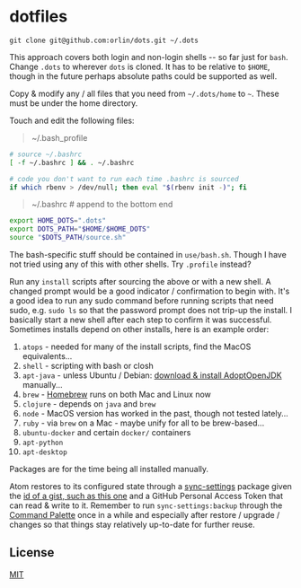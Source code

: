 # dotfiles

`git clone git@github.com:orlin/dots.git ~/.dots`

This approach covers both login and non-login shells -- so far just for `bash`.
Change `.dots` to wherever `dots` is cloned.  It has to be relative to `$HOME`,
though in the future perhaps absolute paths could be supported as well.

Copy & modify any / all files that you need from `~/.dots/home` to `~`.
These must be under the home directory.

Touch and edit the following files:

> ~/.bash_profile

```bash
# source ~/.bashrc
[ -f ~/.bashrc ] && . ~/.bashrc

# code you don't want to run each time .bashrc is sourced
if which rbenv > /dev/null; then eval "$(rbenv init -)"; fi
```

> ~/.bashrc # append to the bottom end

```bash
export HOME_DOTS=".dots"
export DOTS_PATH="$HOME/$HOME_DOTS"
source "$DOTS_PATH/source.sh"
```

The bash-specific stuff should be contained in `use/bash.sh`.
Though I have not tried using any of this with other shells.
Try `.profile` instead?

Run any `install` scripts after sourcing the above or with a new shell.
A changed prompt would be a good indicator / confirmation to begin with.
It's a good idea to run any sudo command before running scripts that need sudo,
e.g. `sudo ls` so that the password prompt does not trip-up the install.
I basically start a new shell after each step to confirm it was successful.
Sometimes installs depend on other installs, here is an example order:

1. `atops` - needed for many of the install scripts, find the MacOS equivalents...
2. `shell` - scripting with bash or closh
3. `apt-java` - unless Ubuntu / Debian: [download & install AdoptOpenJDK](https://adoptopenjdk.net/releases.html?variant=openjdk11&jvmVariant=hotspot) manually...
4. `brew` - [Homebrew](https://brew.sh/) runs on both Mac and Linux now
5. `clojure` - depends on `java` and `brew`
6. `node` - MacOS version has worked in the past, though not tested lately...
7. `ruby` - via `brew` on a Mac - maybe unify for all to be brew-based...
8. `ubuntu-docker` and certain `docker/` containers
9. `apt-python`
10. `apt-desktop`

Packages are for the time being all installed manually.

Atom restores to its configured state through a [sync-settings](http://atom.io/packages/sync-settings) package given the [id of a gist, such as this one](https://gist.github.com/orlin/0a47688f152d7ceccb646a23e8245449) and a GitHub Personal Access Token that can read & write to it.  Remember to run `sync-settings:backup` through the [Command Palette](https://github.com/atom/command-palette) once in a while and especially after restore / upgrade / changes so that things stay relatively up-to-date for further reuse.

## License

[MIT](http://orlin.mit-license.org)
